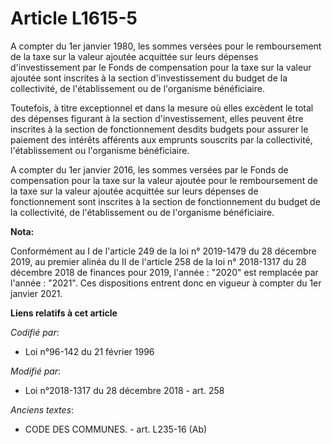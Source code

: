 # Article L1615-5

A compter du 1er janvier 1980, les sommes versées pour le remboursement de la taxe sur la valeur ajoutée acquittée sur leurs
dépenses d'investissement par le Fonds de compensation pour la taxe sur la valeur ajoutée sont inscrites à la section
d'investissement du budget de la collectivité, de l'établissement ou de l'organisme bénéficiaire.

Toutefois, à titre exceptionnel et dans la mesure où elles excèdent le total des dépenses figurant à la section
d'investissement, elles peuvent être inscrites à la section de fonctionnement desdits budgets pour assurer le paiement des
intérêts afférents aux emprunts souscrits par la collectivité, l'établissement ou l'organisme bénéficiaire.

A compter du 1er janvier 2016, les sommes versées par le Fonds de compensation pour la taxe sur la valeur ajoutée pour le
remboursement de la taxe sur la valeur ajoutée acquittée sur leurs dépenses de fonctionnement sont inscrites à la section de
fonctionnement du budget de la collectivité, de l'établissement ou de l'organisme bénéficiaire.

**Nota:**

Conformément au I de l'article 249 de la loi n° 2019-1479 du 28 décembre 2019, au premier alinéa du II de l'article 258 de la
loi n° 2018-1317 du 28 décembre 2018 de finances pour 2019, l'année : "2020" est remplacée par l'année : "2021". Ces
dispositions entrent donc en vigueur à compter du 1er janvier 2021.

**Liens relatifs à cet article**

_Codifié par_:

  - Loi n°96-142 du 21 février 1996

_Modifié par_:

  - Loi n°2018-1317 du 28 décembre 2018 - art. 258

_Anciens textes_:

  - CODE DES COMMUNES. - art. L235-16 (Ab)
